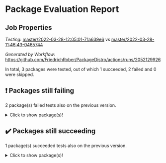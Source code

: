 # Package Evaluation Report

## Job Properties

*Testing:* [master/2022-03-28-12:05:01-71a639e6](https://github.com/FriedrichRober/PackageDistro/blob/data/reports/master/2022-03-28-12:05:01-71a639e6) vs [master/2022-03-28-11:46:43-0465744](https://github.com/FriedrichRober/PackageDistro/blob/data/reports/master/2022-03-28-11:46:43-0465744)

*Generated by Workflow:* https://github.com/FriedrichRober/PackageDistro/actions/runs/2052129926

In total, 3 packages were tested, out of which 1 succeeded, 2 failed and 0 were skipped.

## :exclamation: Packages still failing

2 package(s) failed tests also on the previous version.<details> <summary>Click to show package(s)!</summary>

- ace 5.4 <br>
- aclib 1.3.2 <br>
</details>

## :heavy_check_mark: Packages still succeeding

1 package(s) succeeded tests also on the previous version.<details> <summary>Click to show package(s)!</summary>

- agt 0.2 <br>
</details>

